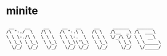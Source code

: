 # minite
```
 __    __     __     __   __     __     ______   ______    
/\ "-./  \   /\ \   /\ "-.\ \   /\ \   /\__  _\ /\  ___\   
\ \ \-./\ \  \ \ \  \ \ \-.  \  \ \ \  \/_/\ \/ \ \  __\   
 \ \_\ \ \_\  \ \_\  \ \_\\"\_\  \ \_\    \ \_\  \ \_____\ 
  \/_/  \/_/   \/_/   \/_/ \/_/   \/_/     \/_/   \/_____/ 
```                                                           

